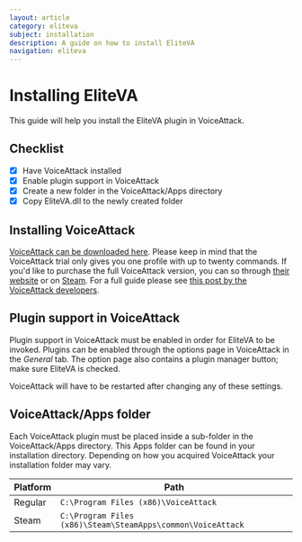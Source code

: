 ```yaml
---
layout: article
category: eliteva
subject: installation
description: A guide on how to install EliteVA
navigation: eliteva
---
```


# Installing EliteVA

This guide will help you install the EliteVA plugin in VoiceAttack.

## Checklist

- [x] Have VoiceAttack installed
- [x] Enable plugin support in VoiceAttack
- [x] Create a new folder in the VoiceAttack/Apps directory
- [x] Copy EliteVA.dll to the newly created folder

## Installing VoiceAttack

[VoiceAttack can be downloaded here](https://voiceattack.com/#download-1). Please keep in mind that the VoiceAttack trial only gives you one profile with up to twenty commands. If you'd like to purchase the full VoiceAttack version, you can so through [their website](https://voiceattack.com/purchase.aspx) or on [Steam](https://store.steampowered.com/app/583010/VoiceAttack/). For a full guide please see [this post by the VoiceAttack developers](https://forum.voiceattack.com/smf/index.php?topic=2667.0).

## Plugin support in VoiceAttack

Plugin support in VoiceAttack must be enabled in order for EliteVA to be invoked. Plugins can be enabled through the options page in VoiceAttack in the *General* tab. The option page also contains a plugin manager button; make sure EliteVA is checked.

VoiceAttack will have to be restarted after changing any of these settings.

## VoiceAttack/Apps folder

Each VoiceAttack plugin must be placed inside a sub-folder in the VoiceAttack/Apps directory. This Apps folder can be found in your installation directory. Depending on how you acquired VoiceAttack your installation folder may vary.

|Platform|Path|
|---|---|
|Regular|`C:\Program Files (x86)\VoiceAttack`|
|Steam|`C:\Program Files (x86)\Steam\SteamApps\common\VoiceAttack`|

